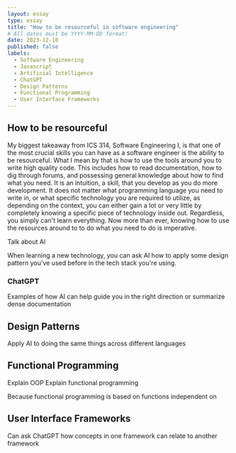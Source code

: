 ```yaml
---
layout: essay
type: essay
title: "How to be resourceful in software engineering"
# All dates must be YYYY-MM-DD format!
date: 2023-12-10
published: false
labels:
  - Software Engineering
  - Javascript
  - Artificial Intelligence
  - ChatGPT
  - Design Patterns
  - Functional Programming
  - User Interface Frameworks
---
```


## How to be resourceful
My biggest takeaway from ICS 314, Software Engineering I, is that one of the most crucial skills you can have as a software engineer is the ability to be resourceful. What I mean by that is how to use the tools around you to write high quality code. This includes how to read documentation, how to dig through forums, and possessing general knowledge about how to find what you need. It is an intuition, a skill, that you develop as you do more development. It does not matter what programming language you need to write in, or what specific technology you are required to utilize, as depending on the context, you can either gain a lot or very little by completely knowing a specific piece of technology inside out. Regardless, you simply can't learn everything. Now more than ever, knowing how to use the resources around to to do what you need to do is imperative.



Talk about AI

When learning a new technology, you can ask AI how to apply some design pattern you've used before in the tech stack you're using.

### ChatGPT
Examples of how AI can help guide you in the right direction or summarize dense documentation

## Design Patterns
Apply AI to doing the same things across different languages

## Functional Programming
Explain OOP
Explain functional programming

Because functional programming is based on functions independent on 

## User Interface Frameworks
Can ask ChatGPT how concepts in one framework can relate to another framework

